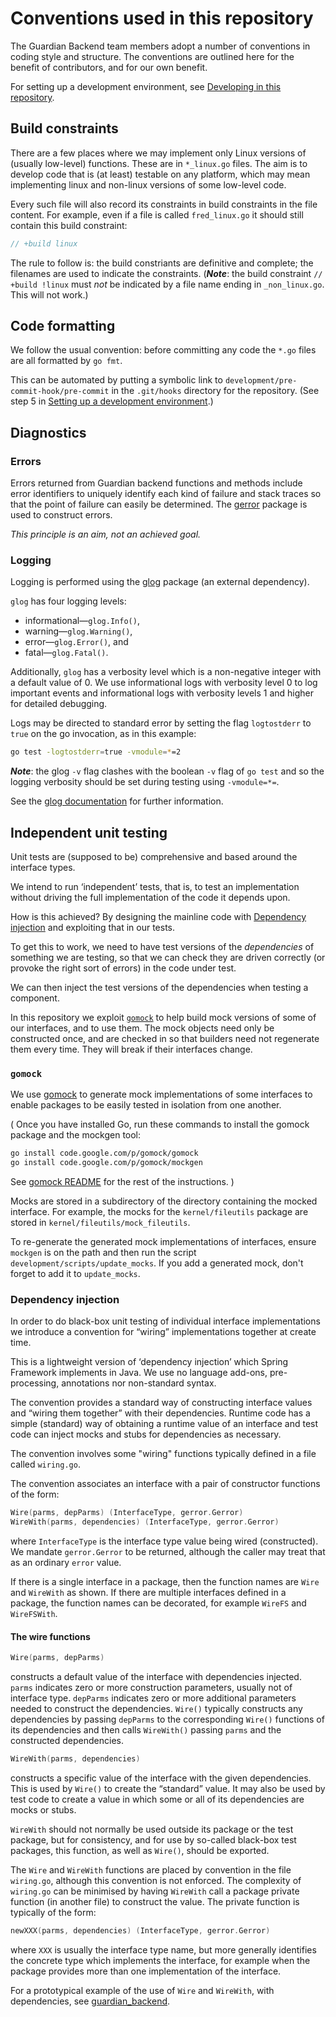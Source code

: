 # Conventions used in this repository

The Guardian Backend team members adopt a number of conventions in coding
style and structure. The conventions are outlined here for the benefit of
contributors, and for our own benefit.

For setting up a development environment, see [Developing in this
repository](DEVELOPMENT.md).

## Build constraints

There are a few places where we may implement only Linux versions of (usually
low-level) functions. These are in `*_linux.go` files. The aim is to develop
code that is (at least) testable on any platform, which may mean implementing
linux and non-linux versions of some low-level code.

Every such file will also record its constraints in build constraints in the
file content. For example, even if a file is called `fred_linux.go` it should
still contain this build constraint:

```go
// +build linux
```

The rule to follow is: the build constriants are definitive and complete; the
filenames are used to indicate the constraints. (***Note***: the build constraint
`// +build !linux` must *not* be indicated by a file name ending in
`_non_linux.go`. This will not work.)

## Code formatting

We follow the usual convention: before committing any code the `*.go` files are
all formatted by `go fmt`.

This can be automated by putting a symbolic link to
`development/pre-commit-hook/pre-commit` in the `.git/hooks` directory for the
repository. (See step 5 in [Setting up a development
environment](DEVELOPMENT.md#setting-up-a-development-environment).)

## Diagnostics

### Errors

Errors returned from Guardian backend functions and methods include error
identifiers to uniquely identify each kind of failure and stack traces so that
the point of failure can easily be determined. The [gerror](gerror) package is
used to construct errors.

*This principle is an aim, not an achieved goal.*

### Logging

Logging is performed using the [glog](https://github.com/golang/glog) package
(an external dependency).

`glog` has four logging levels:

*   informational—`glog.Info()`,
*   warning—`glog.Warning()`,
*   error—`glog.Error()`, and
*   fatal—`glog.Fatal()`.

Additionally, `glog` has a verbosity level  which is a non-negative integer
with a default value of 0. We use informational logs with verbosity
level 0 to log important events and informational logs with verbosity levels
1 and higher for detailed debugging.

Logs may be directed to standard error by setting the flag `logtostderr` to
`true` on the go invocation, as in this example:

```bash
go test -logtostderr=true -vmodule=*=2
```

***Note***: the glog `-v` flag clashes with the boolean `-v` flag of `go test`
and so the logging verbosity should be set during testing using `-vmodule=*=`.

See the [glog documentation](http://godoc.org/github.com/golang/glog) for further information.

## Independent unit testing

Unit tests are (supposed to be) comprehensive and based around the interface types.

We intend to run ‘independent’ tests, that is, to test an implementation
without driving the full implementation of the code it depends upon.

How is this achieved? By designing the mainline code with [Dependency
injection](#dependency-injection) and exploiting that in our tests.

To get this to work, we need to have test versions of the
*dependencies* of something we are testing, so that we can check they are
driven correctly (or provoke the right sort of errors) in the code under test.

We can then inject the test versions of the dependencies when testing a component.

In this repository we exploit [`gomock`](#gomock) to help build mock versions of
some of our interfaces, and to use them. The mock objects need only be
constructed once, and are checked in so that builders need not regenerate them
every time. They will break if their interfaces change.

### `gomock`

We use [gomock](http://godoc.org/code.google.com/p/gomock/gomock) to generate
mock implementations of some interfaces to enable packages to be easily tested
in isolation from one another.

( Once you have installed Go, run these commands to install the gomock package
  and the mockgen tool:

```bash
go install code.google.com/p/gomock/gomock
go install code.google.com/p/gomock/mockgen
```

See [gomock README](https://code.google.com/p/gomock/source/browse/README.md)
for the rest of the instructions. )

Mocks are stored in a subdirectory of the directory containing the mocked
interface. For example, the mocks for the `kernel/fileutils` package are
stored in `kernel/fileutils/mock_fileutils`.

To re-generate the generated mock implementations of interfaces, ensure
`mockgen` is on the path and then run the script
`development/scripts/update_mocks`. If you add a generated mock, don't forget
to add it to `update_mocks`.

### Dependency injection

In order to do black-box unit testing of individual interface implementations
we introduce a convention for “wiring” implementations together at create
time.

This is a lightweight version of ‘dependency injection’ which Spring Framework
implements in Java.  We use no language add-ons, pre-processing, annotations
nor non-standard syntax.

The convention provides a standard way of constructing interface values and
“wiring them together” with their dependencies. Runtime code has a simple
(standard) way of obtaining a runtime value of an interface and test code can
inject mocks and stubs for dependencies as necessary.

The convention involves some "wiring" functions typically defined in
a file called `wiring.go`.

The convention associates an interface with a pair of constructor functions of
the form:

```go
Wire(parms, depParms) (InterfaceType, gerror.Gerror)
WireWith(parms, dependencies) (InterfaceType, gerror.Gerror)
```

where `InterfaceType` is the interface type value being wired (constructed).
We mandate `gerror.Gerror` to be returned, although the caller may treat that
as an ordinary `error` value.

If there is a single interface in a package, then the function names are
`Wire` and `WireWith` as shown. If there are multiple interfaces defined in a
package, the function names can be decorated, for example `WireFS` and
`WireFSWith`.

#### The wire functions

```go
Wire(parms, depParms)
```

constructs a default value of the interface with dependencies injected.
`parms` indicates zero or more construction parameters, usually not of
interface type. `depParms` indicates zero or more additional parameters needed
to construct the dependencies. `Wire()` typically constructs any dependencies
by passing `depParms` to the corresponding `Wire()` functions of its
dependencies and then calls `WireWith()` passing `parms` and the constructed
dependencies.

```go
WireWith(parms, dependencies)
```

constructs a specific value of the interface with the given dependencies. This
is used by `Wire()` to create the “standard” value. It may also be used by
test code to create a value in which some or all of its dependencies are mocks
or stubs.

`WireWith` should not normally be used outside its package or the test
package, but for consistency, and for use by so-called black-box test
packages, this function, as well as `Wire()`, should be exported.

The `Wire` and `WireWith` functions are placed by convention in the file
`wiring.go`, although this convention is not enforced. The complexity of
`wiring.go` can be minimised by having `WireWith` call a package private function (in
another file) to construct the value. The private function is typically
of the form:

```go
newXXX(parms, dependencies) (InterfaceType, gerror.Gerror)
```

where `XXX` is usually the interface type name, but more generally
identifies the concrete type which implements the interface, for
example when the package provides more than one implementation of
the interface.

For a prototypical example of the use of `Wire` and `WireWith`, with dependencies, see
[guardian_backend](https://github.com/cf-guardian/guardian-backend/blob/master/guardian_backend/wiring.go).

